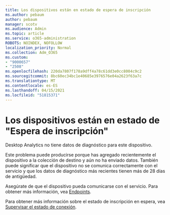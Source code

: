 ```yaml
---
title: Los dispositivos están en estado de espera de inscripción
ms.author: pebaum
author: pebaum
manager: scotv
ms.audience: Admin
ms.topic: article
ms.service: o365-administration
ROBOTS: NOINDEX, NOFOLLOW
localization_priority: Normal
ms.collection: Adm_O365
ms.custom:
- "9000657"
- "2508"
ms.openlocfilehash: 220da7807f178a9dff4a78c61dd3e0cc8004c9c2
ms.sourcegitcommit: 8bc60ec34bc1e40685e3976576e04a2623f63a7c
ms.translationtype: MT
ms.contentlocale: es-ES
ms.lasthandoff: 04/15/2021
ms.locfileid: "51815371"
---
```

# <a name="devices-are-in-awaiting-enrollment-state"></a>Los dispositivos están en estado de "Espera de inscripción"

Desktop Analytics no tiene datos de diagnóstico para este dispositivo. 

Este problema puede producirse porque has agregado recientemente el dispositivo a la colección de destino y aún no ha enviado datos. También puede significar que el dispositivo no se comunica correctamente con el servicio y que los datos de diagnóstico más recientes tienen más de 28 días de antigüedad.

Asegúrate de que el dispositivo pueda comunicarse con el servicio. Para obtener más información, vea [Endpoints](https://docs.microsoft.com/configmgr/desktop-analytics/enable-data-sharing#endpoints).

Para obtener más información sobre el estado de inscripción en espera, vea [Supervisar el estado de conexión](https://docs.microsoft.com/configmgr/desktop-analytics/monitor-connection-health#awaiting-enrollment).